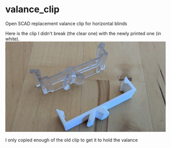 # valance_clip
Open SCAD replacement valance clip for horizontal blinds

Here is the clip I didn't break (the clear one) with the newly printed one (in white).
![Original clip is clear with the newly designed and printed one in white](/valance_clip.webp)

I only copied enough of the old clip to get it to hold the valance
